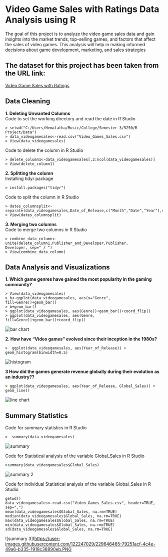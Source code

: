 # Video Game Sales with Ratings Data Analysis using R
The goal of this project is to analyze the video game sales data and gain insights into the market trends, top-selling games, and factors that affect the sales of video games. This analysis will help in making informed decisions about game development, marketing, and sales strategies

## The dataset for this project has been taken from the URL link:
[Video Game Sales with Ratings](https://www.kaggle.com/datasets/rush4ratio/video-game-sales-with-ratings)

## Data Cleaning
**1. Deleting Unwanted Columns**<br>
Code to set the working directory and read the date in R Studio
```
> setwd("C:/Users/Hemalatha/Music/College/Semester 3/5250/R Project/Data")
> data_videogamesales<-read.csv("Video_Games_Sales.csv")
> View(data_videogamesales)
```
Code to delete the column in R Studio
```
> delete_column1<-data_videogamesales[,2:ncol(data_videogamesales)]
> View(delete_column1)
```

**2. Splitting the column**<br>
Installing tidyr package
```
> install.packages("tidyr")

```
Code to split the column in R Studio
```
> dates_columnsplit<-separate(data_videogamesales,Date_of_Release,c("Month","Date","Year"),sep="/")
> View(dates_columnsplit)
```

**3. Merging two columns**<br>
Code to merge two columns in R Studio
```
> combine_data_column<-unite(delete_column1,Publisher_and_Developer,Publisher, 
Developer, sep=" / ")
> View(combine_data_column)
```

## Data Analysis and Visualizations
**1. Which game genres have gained the most popularity in the gaming community?** 
```
> View(data_videogamesales)
> b<-ggplot(data_videogamesales, aes(x="Genre", fill=Genre))+geom_bar()
> b+geom_bar()
> ggplot(data_videogamesales, aes(Genre))+geom_bar()+coord_flip()
> ggplot(data_videogamesales, aes(Genre, fill=Genre))+geom_bar()+coord_flip()
```
![bar chart](https://user-images.githubusercontent.com/122247029/229645879-b92b51b5-bbd9-451f-b78e-b4790ce8f218.PNG) <br>

**2. How have “Video games” evolved since their inception in the 1980s?** 
```
>  ggplot(data_videogamesales, aes(Year_of_Release)) + geom_histogram(binwidth=0.5) 
```
![histogram](https://user-images.githubusercontent.com/122247029/229645885-5746cc05-474f-4791-9620-3add064632ea.PNG)<br>

**3 How did the games generate revenue globally during their evolution as an industry??** 
```
> ggplot(data_videogamesales, aes(Year_of_Release, Global_Sales)) + geom_line()
```
![line chart](https://user-images.githubusercontent.com/122247029/229645888-6552a491-48a0-4c11-8972-c68a9cf6b737.PNG)<br>

## Summary Statistics
Code for summary statistics in R Studio
```
>  summary(data_videogamesales)
```
![summary](https://user-images.githubusercontent.com/122247029/229646452-cd48389b-d026-42b4-88a2-1a086e321a2b.PNG)<br>

Code for Statistical analysis of the variable Global_Sales in R Studio 
```
>summary(data_videogamesales$Global_Sales)
```
![summary 2](https://user-images.githubusercontent.com/122247029/229646463-a02cc54b-0fb5-49e4-ad39-e3520d82c97e.PNG)<br>

Code for individual Statistical analysis of the variable Global_Sales in R Studio 
```
getwd()
data_videogamesales<-read.csv("Video_Games_Sales.csv", header=TRUE, sep=",")
mean(data_videogamesales$Global_Sales, na.rm=TRUE)
median(data_videogamesales$Global_Sales, na.rm=TRUE)
max(data_videogamesales$Global_Sales, na.rm=TRUE)
min(data_videogamesales$Global_Sales, na.rm=TRUE)
sd(data_videogamesales$Global_Sales, na.rm=TRUE)
```
![summary 3](https://user-images.githubusercontent.com/122247029/229646465-79251acf-4c4e-49a6-b335-1918c38890eb.PNG
